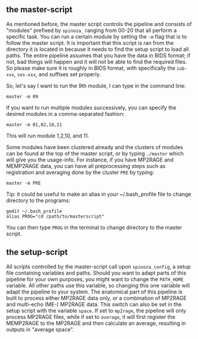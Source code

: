 ## the master-script
As mentioned before, the master script controls the pipeline and consists of "modules" prefixed by `spinoza_` ranging from 00-20 that all perform a specific task. You can run a certain module by setting the `-m` flag that is to follow the master script. It is important that this script is ran from the directory it is located in because it needs to find the setup script to load all paths. The entire pipeline assumes that you have the data in BIDS format; if not, bad things will happen and it will not be able to find the required files. So please make sure it is roughly in BIDS format, with specifically the `sub-xxx`, `ses-xxx`, and suffixes set properly.

So, let's say I want to run the 9th module, I can type in the command line:
```
master -m 09
```

If you want to run multiple modules successively, you can specify the desired modules in a comma-separated fashion:
```
master -m 01,02,10,11
```
This will run module 1,2,10, and 11.

Some modules have been clustered already and the clusters of modules can be found at the top of the master script, or by typing `./master` which will give you the usage-info. For instance, if you have MP2RAGE and MEMP2RAGE data, you can have all preprocessing steps such as registration and averaging done by the cluster `PRE` by typing:
```
master -m PRE
```

Tip: it could be useful to make an alias in your ~/.bash_profile file to change directory to the programs:
```
gedit ~/.bash_profile
alias PROG="cd /path/to/masterscript"
```

You can then type `PROG` in the terminal to change directory to the master script.

## the setup-script
All scripts controlled by the master-script call upon `spinoza_config`, a setup file containing variables and paths. Should you want to adapt parts of this pipeline for your own purposes, you might want to change the `PATH_HOME` variable. All other paths use this variable, so changing this one variable will adapt the pipeline to your system. The anatomical part of this pipeline is built to process either MP2RAGE data only, or a combination of MP2RAGE and multi-echo (ME-) MP2RAGE data. This switch can also be set in the setup script with the variable `space`. If set to `mp2rage`, the pipeline will only process MP2RAGE files, while if set to `average`, it will first register the MEMP2RAGE to the MP2RAGE and then calculate an average, resulting in outputs in "average space".